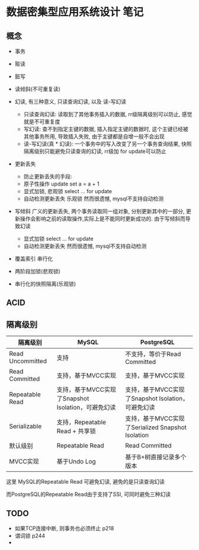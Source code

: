 # 数据密集型应用系统设计 笔记


## 概念
- 事务
- 赃读
- 脏写
- 读倾斜(不可重复读)
- 幻读, 有三种意义, 只读查询幻读, 以及 读-写幻读
    - 只读查询幻读: 读取到了其他事务插入的数据, rr级隔离级别可以防止, 感觉就是不可重复度
    - 写幻读: 查不到指定主键的数据, 插入指定主键的数据时, 这个主键已经被其他事务所用, 导致插入失败, 由于主键都是自增一般不会出现
    - 读-写幻读(真 * 幻读): 一个事务中的写入改变了另一个事务查询结果, 快照隔离级别只能避免只读查询的幻读, rr级加 for update可以防止

- 更新丢失
    -   防止更新丢失的手段:
    -   原子性操作  update set a = a + 1
    -   显式加锁, 悲观锁  select ... for update
    -   自动检测更新丢失  乐观锁  然而很遗憾, mysql不支持自动检测
- 写倾斜 广义的更新丢失, 两个事务读取同一组对象, 分别更新其中的一部分, 更新操作会影响之前的读取操作,实际上是不能同时更新成功的. 由于写倾斜而导致幻读
    -   显式加锁  select ... for update
    -   自动检测更新丢失  然而很遗憾, mysql不支持自动检测


- 覆盖索引
串行化
- 两阶段加锁(悲观锁)
- 串行化的快照隔离(乐观锁)

## ACID


## 隔离级别
|隔离级别 |	MySQL |	PostgreSQL|
|---|---|---|
|Read Uncommitted |	支持 |	不支持，等价于Read Committed|
|Read Committed |	支持，基于MVCC实现 |	支持，基于MVCC实现|
|Repeatable Read |	支持，基于MVCC实现了Snapshot Isolation，可避免幻读 |	支持，基于MVCC实现了Snapshot Isolation，可避免幻读|
|Serializable |	支持，Repeatable Read + 共享锁 |	支持，基于MVCC实现了Serialized Snapshot Isolation|
|默认级别 |	Repeatable Read |	Read Committed|
|MVCC实现 |	基于Undo Log |	基于B+树直接记录多个版本|

这里 MySQL的Repeatable Read 可避免幻读, 避免的是只读查询幻读

而PostgreSQL的Repeatable Read由于支持了SSI, 可同时避免三种幻读


## TODO
-   如果TCP连接中断, 则事务也必须终止 p218
-   谓词锁 p244
-   